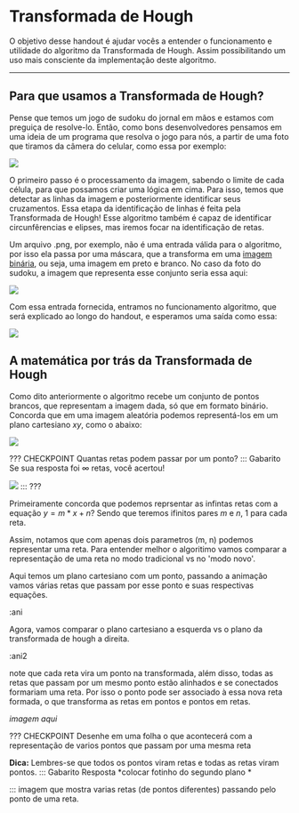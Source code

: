 Transformada de Hough
======

O objetivo desse handout é ajudar vocês a entender o funcionamento e utilidade do algoritmo da Transformada de Hough. Assim possibilitando um uso mais consciente da implementação deste algoritmo.
____________

Para que usamos a Transformada de Hough?
---------

Pense que temos um jogo de sudoku do jornal em mãos e estamos com preguiça de resolve-lo. Então, como bons desenvolvedores pensamos em uma ideia de um programa que resolva o jogo para nós, a partir de uma foto que tiramos da câmera do celular, como essa por exemplo:

![](sudoku_limpo.jpg)

O primeiro passo é o processamento da imagem, sabendo o limite de cada célula, para que possamos criar uma lógica em cima. Para isso, temos que detectar as linhas da imagem e posteriormente identificar seus cruzamentos. Essa etapa da identificação de linhas é feita pela Transformada de Hough! Esse algoritmo também é capaz de identificar circunfêrencias e elipses, mas iremos focar na identificação de retas.

Um arquivo .png, por exemplo, não é uma entrada válida para o algoritmo, por isso ela passa por uma máscara, que a transforma em uma [imagem binária](https://embarcados.com.br/imagens-binarias/), ou seja, uma imagem em preto e branco. No caso da foto do sudoku, a imagem que representa esse conjunto seria essa aqui:

![](sudoku_preto_e_branco.png)

Com essa entrada fornecida, entramos no funcionamento algoritmo, que será explicado ao longo do handout, e esperamos uma saída como essa:

![](sudoku_saida.png)

A matemática por trás da Transformada de Hough
---------

Como dito anteriormente o algoritmo recebe um conjunto de pontos brancos, que representam a imagem dada, só que em formato binário. Concorda que em uma imagem aleatória podemos representá-los em um plano cartesiano $xy$, como o abaixo:

![](pontos1.jpg)


??? CHECKPOINT
Quantas retas podem passar por um ponto?
::: Gabarito
Se sua resposta foi $\infty$ retas, você acertou!

![](infinitasretas.png)
:::
???

Primeiramente concorda que podemos reprsentar as infintas retas com a equação $y = m*x + n$? Sendo que teremos ifinitos pares $m$ e $n$, 1 para cada reta.

Assim, notamos que com apenas dois parametros (m, n) podemos representar uma reta. Para entender melhor o algoritimo vamos comparar a representação de uma reta no modo tradicional vs no 'modo novo'.

Aqui temos um plano cartesiano com um ponto, passando a animação vamos várias retas que passam por esse ponto e suas respectivas equações.

:ani

Agora, vamos comparar o plano cartesiano a esquerda vs o plano da transformada de hough a direita.

:ani2

note que cada reta vira um ponto na transformada, além disso, todas as retas que passam por um mesmo ponto estão alinhados e se conectados formariam uma reta. Por isso o ponto pode ser associado à essa nova reta formada, o que transforma as retas em pontos e pontos em retas.

*imagem aqui*

??? CHECKPOINT
Desenhe em uma folha o que acontecerá com a representação de varios pontos que passam por uma mesma reta

**Dica:** Lembres-se que todos os pontos viram retas e todas as retas viram pontos.
::: Gabarito
Resposta *colocar fotinho do segundo plano *

:::
imagem que mostra varias retas (de pontos diferentes) passando pelo ponto de uma reta.